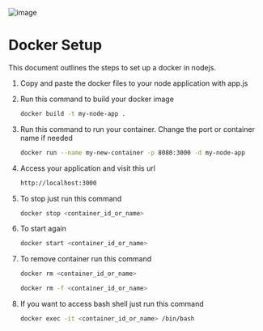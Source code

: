 ![image](https://github.com/Phnumbahwan/node-docker-setup/assets/52746589/ee961c18-7612-4ace-9fdd-f4b849d2b2d0)

# Docker Setup

This document outlines the steps to set up a docker in nodejs.

1. Copy and paste the docker files to your node application with app.js

2. Run this command to build your docker image
    ```bash
    docker build -t my-node-app .
    ```

3. Run this command to run your container. Change the port or container name if needed
   ```bash
   docker run --name my-new-container -p 8080:3000 -d my-node-app
   ```

4. Access your application and visit this url
   ```bash
   http://localhost:3000
   ```

5. To stop just run this command
   ```bash
   docker stop <container_id_or_name>
   ```
   
8. To start again
    ```bash
    docker start <container_id_or_name>
    ```

9. To remove container run this command
    ```bash
    docker rm <container_id_or_name>
    ```

    ```bash
    docker rm -f <container_id_or_name>
    ```

10. If you want to access bash shell just run this command
    ```bash
    docker exec -it <container_id_or_name> /bin/bash
    ```
